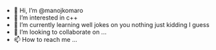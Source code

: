 - 👋 Hi, I’m @manojkomaro
- 👀 I’m interested in c++
- 🌱 I’m currently learning well jokes on you nothing just kidding I guess
- 💞️ I’m looking to collaborate on ...
- 📫 How to reach me ...

<!---
manojkomaro/manojkomaro is a ✨ special ✨ repository because its `README.md` (this file) appears on your GitHub profile.
You can click the Preview link to take a look at your changes.
--->
